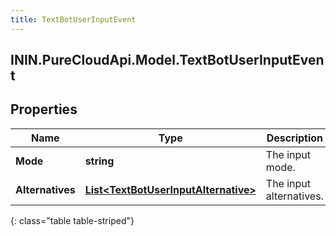 ```yaml
---
title: TextBotUserInputEvent
---
```

## ININ.PureCloudApi.Model.TextBotUserInputEvent

## Properties

|Name | Type | Description | Notes|
|------------ | ------------- | ------------- | -------------|
| **Mode** | **string** | The input mode. | |
| **Alternatives** | [**List&lt;TextBotUserInputAlternative&gt;**](TextBotUserInputAlternative.html) | The input alternatives. | |
{: class="table table-striped"}


